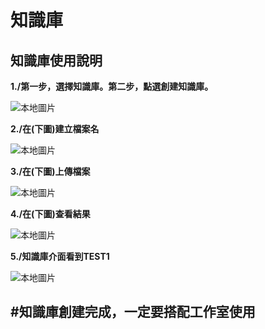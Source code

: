 # 知識庫
## 知識庫使用說明
**1./第一步，選擇知識庫。第二步，點選創建知識庫。**

![本地圖片](./images/FIRST./png "本地圖片示例")

**2./在(下圖)建立檔案名**

![本地圖片](./images/SECOND./png "本地圖片示例")

**3./在(下圖)上傳檔案**

![本地圖片](./images/THIRD./png "本地圖片示例")

**4./在(下圖)查看結果**

![本地圖片](./images/FORTH./png "本地圖片示例")

**5./知識庫介面看到TEST1**

![本地圖片](./images/FIFTH./png "本地圖片示例")



## #知識庫創建完成，一定要搭配工作室使用